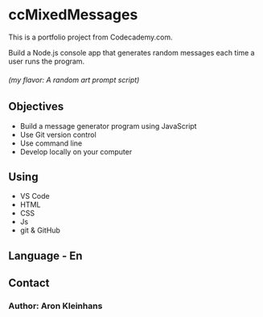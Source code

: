 # ccMixedMessages

This is a portfolio project from Codecademy.com.

Build a Node.js console app that generates random messages each time a user runs the program.

###### (my flavor: A random art prompt script)

## Objectives

* Build a message generator program using JavaScript
* Use Git version control
* Use command line
* Develop locally on your computer

## Using

* VS Code
* HTML
* CSS
* Js
* git & GitHub

## Language - En

## Contact

### Author: Aron Kleinhans
